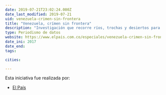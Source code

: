 ```yaml
---
date: 2019-07-21T23:02:24.000Z
date_last_modified: 2019-07-21
uid: venezuela-crimen-sin-frontera
title: "Venezuela, crímen sin frontera"
description: "Investigación que recorre ríos, trochas y desiertos para documentar cómo opera la red más grande de contrabando de gasolina en latinoamerica y sus tres actores involucrados: La Guadia Nacional Bolivariana de Venezuela, el ELN de Colombia y bandas criminales colombianas."
type: Periodismo de datos
website: https://www.elpais.com.co/especiales/venezuela-crimen-sin-frontera/en/home
date_ini: 2017
date_end: 
tags:

cities: 

---
```


Esta iniciativa fue realizada por:

- [El País](/organizaciones/el-pais-col)
